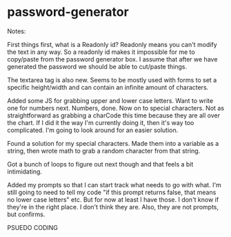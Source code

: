 # password-generator



Notes:

First things first, what is a Readonly id? Readonly means you can't modify the text in any way. So a readonly id makes it impossible for me to copy/paste from the password generator box. I assume that after we have generated the password we should be able to cut/paste things. 

The textarea tag is also new. Seems to be mostly used with forms to set a specific height/width and can contain an infinite amount of characters. 

Added some JS for grabbing upper and lower case letters. Want to write one for numbers next. Numbers, done. Now on to special characters. Not as straightforward as grabbing a charCode this time because they are all over the chart. If I did it the way I'm currently doing it, then it's way too complicated. I'm going to look around for an easier solution. 

Found a solution for my special characters. Made them into a variable as a string, then wrote math to grab a random character from that string.

Got a bunch of loops to figure out next though and that feels a bit intimidating. 

Added my prompts so that I can start track what needs to go with what. I'm still going to need to tell my code "if this prompt returns false, that means no lower case letters" etc. But for now at least I have those. I don't know if they're in the right place. I don't think they are. Also, they are not prompts, but confirms.


PSUEDO CODING 
